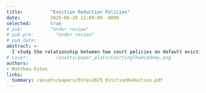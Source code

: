 ```yaml
---
title:          "Eviction Reduction Policies"
date:           2025-06-26 12:00:00 -0800 
selected:       true
# pub:          "Under review"
# pub_pre:        "Under review"
# pub_date:       
abstract: >-
  I study the relationship between two court policies on default eviction. Exploiting the court assignment mechanism and an expansion to the number of courts, I estimate the effect of distance-to-court on eviction outcomes.
# cover:          /assets/paper_plots/CourtingTheAcademy.png
authors:
- Matthew Estes
links:
  Summary: /assets/papers/Estes2025_EvictionReduction.pdf
---
```

